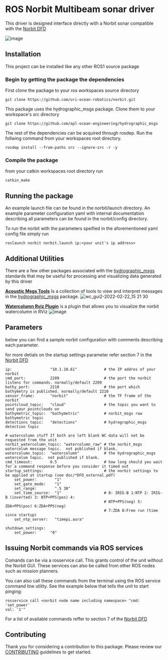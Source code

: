 # ROS Norbit Multibeam sonar driver

This driver is designed interface directly with a Norbit sonar compatible with the [Norbit DFD](https://raw.githubusercontent.com/uri-ocean-robotics/norbit/master/norbit/doc/TN-180196-1D-WBMS_DFD_External.pdf?token=GHSAT0AAAAAABZI2NASRGSDYGYNFR7TZINCY2IJH6Q)

![image](media/norbit_demo.gif)

## Installation ##

This project can be installed like any other ROS1 source package

### Begin by getting the package the dependencies ###

First clone the package to your ros workspaces source directory
```
git clone https://github.com/uri-ocean-robotics/norbit.git
```

This package uses the hydrographic_msgs package. Clone them to your workspace's src directory

```
git clone https://github.com/apl-ocean-engineering/hydrographic_msgs
```

The rest of the dependencies can be acquired through rosdep.   Run the follwing command from your workspaces root directory.
```
rosdep install --from-paths src --ignore-src -r -y
```

### Compile the package ###
from your catkin workspaces root directory run
```
catkin_make
```

## Running the package ##

An example launch file can be found in the norbit/launch directory.   An example parameter configuration yaml with internal documentation describing all parameters can be found in the norbit/config directory.   

To run the norbit with the parameters speified in the aforementioned yaml config file simply run
```
roslaunch norbit norbit.launch ip:<your unit's ip address>
```

## Additional Utilities ##

There are a few other packages associated with the [hydrographic_msgs](https://github.com/apl-ocean-engineering/hydrographic_msgs) standards that may be useful for processing and visualizing data generated by this driver

**[Acoustic Msgs Tools](https://github.com/k2oceanic/acoustic_msgs_tools)** Is a collection of tools to view and interpret messages in the [hydrographic_msgs](https://github.com/apl-ocean-engineering/hydrographic_msgs) package.
![wc_gui2-2022-02-22_15 21 30](https://user-images.githubusercontent.com/23006525/155218007-6cd1ff3e-8736-47ba-ba1b-50a0fee31345.gif)

**[Watercolumn Rviz Plugin](https://github.com/rolker/rviz_sonar_image)** is a plugin that allows you to visualize the norbit watercolumn in RViz
![image](https://user-images.githubusercontent.com/23006525/195664892-8db3c42e-3afb-4a89-9e61-84f3f9fd1ff8.png)

## Parameters ##

below you can find a sample norbit configuration with comments describing each parameter.

for more detials on the startup settings parameter refer section 7 in the [Norbit DFD](https://raw.githubusercontent.com/uri-ocean-robotics/norbit/master/norbit/doc/TN-180196-1D-WBMS_DFD_External.pdf?token=GHSAT0AAAAAABZI2NATU3KXJNE6RCIBDIQYY2IKYOQ)

```
ip:                 "10.1.10.61"            # the IP addres of your norbit
cmd_port:           2209                    # the port the norbit listens for commands. normally/default 2209
bathy_port:         2210                    # the port which bathymetry is published. normally/default 2210
sensor_frame:       "norbit"                # the TF frame of the norbit
pointcloud_topic:   "cloud"                 # the topic you want to send your pointclouds on
bathymetric_topic:  "bathymetric"           # norbit_msgs raw bathymetric topic
detections_topic:   "detections"            # hydrographic_msgs detection topic

# watercolumn stuff If both are left blank WC data will not be requested from the unit
norbit_watercolumn_topic: "watercolumn_raw" # the norbit_msgs watercolum message topic.  not published if blank.
watercolumn_topic:  "watercolumn"           # the hydrographic_msgs watercolum topic.  not published if blank.
cmd_timeout:        0.5                     # how long should you wait for a command response before you consider it timed out
startup_settings:                           # the norbit settings to be applied at startup (see doc/*DFD_external.pdf)
    set_power:        "1"
    set_gate_mode:    "1"
    set_range:        ".5 30"
    set_time_source:  "1"                   # 0: IRIG-B 1:NTP 2: IRIG-B (inverted) 3: NTP+PPS(pos) 4: 
                                            # NTP+PPS(neg) 5: ZDA+PPS(pos) 6:ZDA+PPS(neg) 
                                            # 7:ZDA 8:Free run (time since startup)
    set_ntp_server:   "timepi.aura"

shutdown_settings:
    set_power:      "0"
```

## Issuing Norbit commands via ROS services ##

Comands can be via a rosservice call.  This grants control of the unit without the Norbit GUI.  These services can also be called from other ROS nodes such as mission planners.

You can also call these commands from the terminal using the ROS service command line utility.  See the example below that tells the unit to start pinging:

```
rosservice call <norbit node name including namespace> "cmd: 'set_power'
val: '1'" 

```

For a list of available commands reffer to section 7 of the [Norbit DFD](https://raw.githubusercontent.com/uri-ocean-robotics/norbit/master/norbit/doc/TN-180196-1D-WBMS_DFD_External.pdf?token=GHSAT0AAAAAABZI2NATU3KXJNE6RCIBDIQYY2IKYOQ)


## Contributing ##

Thank you for considering a contribution to this package.   Please review our [CONTRIBUTING](CONTRIBUTING.md) guidelines to get started.
